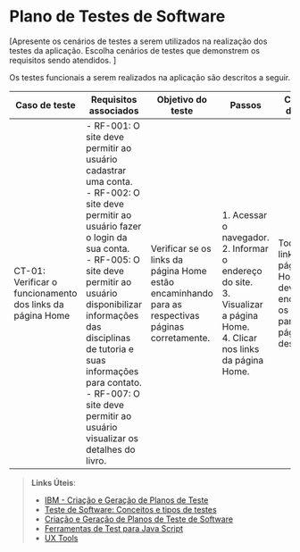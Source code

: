 # Plano de Testes de Software

[Apresente os cenários de testes a serem utilizados na realização dos testes da aplicação. Escolha cenários de testes que demonstrem os requisitos sendo atendidos. ]

Os testes funcionais a serem realizados na aplicação são descritos a seguir.

| Caso de teste                                             | Requisitos associados                                                                                                                                                                                                                                                                                                                                              | Objetivo do teste                                                                                 | Passos                                                                                                                                     | Critérios de êxito                                                                    | Responsável |
| --------------------------------------------------------- | ------------------------------------------------------------------------------------------------------------------------------------------------------------------------------------------------------------------------------------------------------------------------------------------------------------------------------------------------------------------ | ------------------------------------------------------------------------------------------------- | ------------------------------------------------------------------------------------------------------------------------------------------ | ------------------------------------------------------------------------------------- | ----------- |
| CT-01: Verificar o funcionamento dos links da página Home | - RF-001: O site deve permitir ao usuário cadastrar uma conta.  <br> - RF-002: O site deve permitir ao usuário fazer o login da sua conta.  <br> - RF-005: O site deve permitir ao usuário disponibilizar informações das disciplinas de tutoria e suas informações para contato.  <br> - RF-007: O site deve permitir ao usuário visualizar os detalhes do livro. | Verificar se os links da página Home estão encaminhando para as respectivas páginas corretamente. | 1. Acessar o navegador.  <br> 2. Informar o endereço do site.  <br> 3. Visualizar a página Home.  <br> 4. Clicar nos links da página Home. | Todos os links da página Home devem encaminhar os usuários para as páginas descritas. | Maria       |

> **Links Úteis**:
> - [IBM - Criação e Geração de Planos de Teste](https://www.ibm.com/developerworks/br/local/rational/criacao_geracao_planos_testes_software/index.html)
> -  [Teste de Software: Conceitos e tipos de testes](https://blog.onedaytesting.com.br/teste-de-software/)
> - [Criação e Geração de Planos de Teste de Software](https://www.ibm.com/developerworks/br/local/rational/criacao_geracao_planos_testes_software/index.html)
> - [Ferramentas de Test para Java Script](https://geekflare.com/javascript-unit-testing/)
> - [UX Tools](https://uxdesign.cc/ux-user-research-and-user-testing-tools-2d339d379dc7)
